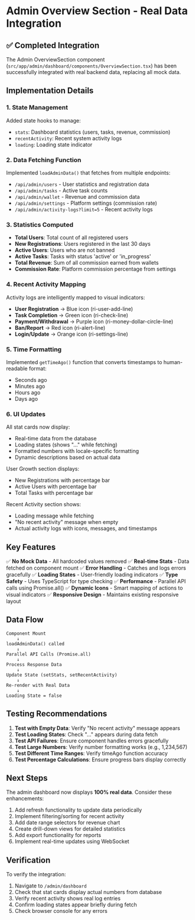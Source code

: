 # Admin Overview Section - Real Data Integration

## ✅ Completed Integration

The Admin OverviewSection component (`src/app/admin/dashboard/components/OverviewSection.tsx`) has been successfully integrated with real backend data, replacing all mock data.

## Implementation Details

### 1. **State Management**
Added state hooks to manage:
- `stats`: Dashboard statistics (users, tasks, revenue, commission)
- `recentActivity`: Recent system activity logs
- `loading`: Loading state indicator

### 2. **Data Fetching Function**
Implemented `loadAdminData()` that fetches from multiple endpoints:
- `/api/admin/users` - User statistics and registration data
- `/api/admin/tasks` - Active task counts
- `/api/admin/wallet` - Revenue and commission data
- `/api/admin/settings` - Platform settings (commission rate)
- `/api/admin/activity-logs?limit=5` - Recent activity logs

### 3. **Statistics Computed**
- **Total Users**: Total count of all registered users
- **New Registrations**: Users registered in the last 30 days
- **Active Users**: Users who are not banned
- **Active Tasks**: Tasks with status 'active' or 'in_progress'
- **Total Revenue**: Sum of all commission earned from wallets
- **Commission Rate**: Platform commission percentage from settings

### 4. **Recent Activity Mapping**
Activity logs are intelligently mapped to visual indicators:
- **User Registration** → Blue icon (ri-user-add-line)
- **Task Completion** → Green icon (ri-check-line)
- **Payment/Withdrawal** → Purple icon (ri-money-dollar-circle-line)
- **Ban/Report** → Red icon (ri-alert-line)
- **Login/Update** → Orange icon (ri-settings-line)

### 5. **Time Formatting**
Implemented `getTimeAgo()` function that converts timestamps to human-readable format:
- Seconds ago
- Minutes ago
- Hours ago
- Days ago

### 6. **UI Updates**
All stat cards now display:
- Real-time data from the database
- Loading states (shows "..." while fetching)
- Formatted numbers with locale-specific formatting
- Dynamic descriptions based on actual data

User Growth section displays:
- New Registrations with percentage bar
- Active Users with percentage bar
- Total Tasks with percentage bar

Recent Activity section shows:
- Loading message while fetching
- "No recent activity" message when empty
- Actual activity logs with icons, messages, and timestamps

## Key Features

✅ **No Mock Data** - All hardcoded values removed
✅ **Real-time Stats** - Data fetched on component mount
✅ **Error Handling** - Catches and logs errors gracefully
✅ **Loading States** - User-friendly loading indicators
✅ **Type Safety** - Uses TypeScript for type checking
✅ **Performance** - Parallel API calls using Promise.all()
✅ **Dynamic Icons** - Smart mapping of actions to visual indicators
✅ **Responsive Design** - Maintains existing responsive layout

## Data Flow

```
Component Mount
    ↓
loadAdminData() called
    ↓
Parallel API Calls (Promise.all)
    ↓
Process Response Data
    ↓
Update State (setStats, setRecentActivity)
    ↓
Re-render with Real Data
    ↓
Loading State = false
```

## Testing Recommendations

1. **Test with Empty Data**: Verify "No recent activity" message appears
2. **Test Loading States**: Check "..." appears during data fetch
3. **Test API Failures**: Ensure component handles errors gracefully
4. **Test Large Numbers**: Verify number formatting works (e.g., 1,234,567)
5. **Test Different Time Ranges**: Verify timeAgo function accuracy
6. **Test Percentage Calculations**: Ensure progress bars display correctly

## Next Steps

The admin dashboard now displays **100% real data**. Consider these enhancements:

1. Add refresh functionality to update data periodically
2. Implement filtering/sorting for recent activity
3. Add date range selectors for revenue chart
4. Create drill-down views for detailed statistics
5. Add export functionality for reports
6. Implement real-time updates using WebSocket

## Verification

To verify the integration:

1. Navigate to `/admin/dashboard`
2. Check that stat cards display actual numbers from database
3. Verify recent activity shows real log entries
4. Confirm loading states appear briefly during fetch
5. Check browser console for any errors
